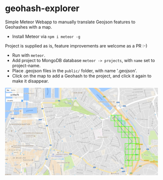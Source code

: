 # geohash-explorer
Simple Meteor Webapp to manually translate Geojson features to Geohashes with a map.

- Install Meteor via `npm i meteor -g`

Project is supplied as is, feature improvements are welcome as a PR :-)

- Run with `meteor`.
- Add project to MongoDB database `meteor -> projects`, with `name` set to project-name.
- Place .geojson files in the `public/` folder, with name '<Project>.geojson'.
- Click on the map to add a Geohash to the project, and click it again to make it disappear.

![Demo Screenshot](screenshot.jpg?raw=true "Screenshot")


